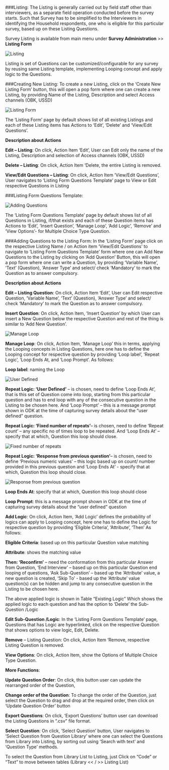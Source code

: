 ###Listing: 
The Listing is generally carried out by field staff other than interviewers, as a separate field operation conducted before the survey starts.
Such that Survey has to be simplified to the Interviewers in identifying the Household respondents, one who is eligible for this particular survey, based up on these Listing Questions.


Survey Listing is available from main menu under <b>Survey Administration</b> >> <b>Listing Form</b>

![Listing](./Page3_v1.png)

Listing is set of Questions can be customized/configurable for any survey by reusing same Listing template, implementing Looping concept and apply logic to the Questions.

###Creating New Listing:
To create a new Listing, click on the ‘Create New Listing Form’ button, this will open a pop form where one can create a new Listing, by providing Name of the Listing, Description and select Access channels (OBK, USSD)

![Listing Form](./Page1v1.png)

The ‘Listing Form’ page by default shows list of all existing Listings and each of these Listing items has Actions to ‘Edit’, ‘Delete’ and ‘View/Edit Questions’.

<b>Description about Actions</b>

<b>Edit – Listing</b>: On click, Action Item ‘Edit’, User can Edit only the name of the Listing, Description and selection of Access channels (OBK, USSD)

<b>Delete – Listing</b>: On click, Action Item ‘Delete, the entire Listing is removed.

<b>View/Edit Questions – Listing</b>: On click, Action Item ‘View/Edit Questions’, User navigates to ‘Listing Form Questions Template’ page to View or Edit respective Questions in Listing

###Listing Form Questions Template:

![Adding Questions](./Page2v1.png)

The ‘Listing Form Questions Template’ page by default shows list of all Questions in Listing, if/that exists and each of these Question items has Actions to ‘Edit’, ‘Insert Question’, ‘Manage Loop’, ‘Add Logic’, ‘Remove’ and ‘View Options’- for Multiple Choice Type Question.

###Adding Questions to the Listing Form: 
In the ‘Listing Form’ page click on the respective Listing Name / on Action item ‘View/Edit Questions’ to navigate to ‘Listing Form Questions Template’ form where one can Add New Questions to the Listing by clicking on ‘Add Question’ Button, this will open a pop form where one can write a Question, by providing ‘Variable Name’, ‘Text’ (Question), ‘Answer Type’ and select/ check ‘Mandatory’ to mark the Question as to answer compulsory.

<b>Description about Actions</b>

<b>Edit – Listing Question</b>: On click, Action Item ‘Edit’, User can Edit respective Question, ‘Variable Name’, ‘Text’ (Question), ‘Answer Type’ and select/ check ‘Mandatory’ to mark the Question as to answer compulsory.

<b>Insert Question</b>: On click, Action Item, ‘Insert Question’ by which User can insert a New Question below the respective Question and rest of the thing is similar to ‘Add New Question’.

![Manage Loop](./Page01.png)

<b>Manage Loop</b>: On click, Action Item, ‘Manage Loop’ this in terms, applying the Looping concepts in Listing Questions, here one has to define the Looping concept for respective question by providing ‘Loop label’, ‘Repeat Logic’, ‘Loop Ends At, and ‘Loop Prompt’. As follows:

<b>Loop label</b>: naming the Loop

![User Defined](./Page02.png)

<b>Repeat Logic: ‘User Defined’</b> – is chosen, need to define ‘Loop Ends At’, that is this set of Question come into loop, starting from this particular question and has to end loop with any of the consecutive question in the Listing to be chosen here. And ‘Loop Prompt’ – this is a message prompt shown in ODK at the time of capturing survey details about the “user defined” question.

<b>Repeat Logic: ‘Fixed number of repeats’</b>– is chosen, need to define ‘Repeat count’ – any specific no of times loop to be repeated. And ‘Loop Ends At’ – specify that at which, Question this loop should close. 

![Fixed number of repeats](./Page03.png)

<b>Repeat Logic: ‘Response from previous question’</b>– is chosen, need to define ‘Previous numeric values’ – this logic based up on count/ number provided in this previous question and ‘Loop Ends At’ - specify that at which, Question this loop should close.

![Response from previous question](./Page04.png)

<b>Loop Ends At</b>:  specify that at which, Question this loop should close

<b>Loop Prompt</b>: this is a message prompt shown in ODK at the time of capturing survey details about the “user defined” question

<b>Add Logic</b>: On click, Action Item, ‘Add Logic’ defines the probability of logics can apply to Looping concept, here one has to define the Logic for respective question by providing ‘Eligible Criteria’, ‘Attribute’, ‘Then’ As follows:

<b>Eligible Criteria</b>: based up on this particular Question value matching

<b>Attribute</b>: shows the matching value

<b>Then: ‘Reconfirm’</b> – need the conformation from this particular Answer from Question,
‘End Interview’ – based up on this particular Question end looping of questions, ‘Ask Sub-Question’ – based up the ‘Attribute’ value, a new question is created, ‘Skip To’ - based up the ‘Attribute’ value question(s) can be hidden and jump to any consecutive question in the Listing to be chosen here.

The above applied logic is shown in Table “Existing Logic”
Which shows the applied logic to each question and has the option to ‘Delete’ the Sub-Question /Logic

<b>Edit Sub-Question /Logic</b>: 
In the ‘Listing Form Questions Template’ page, Questions that has Logic are hyperlinked, click on the respective Question that shows options to view logic, Edit, Delete.

<b>Remove</b> – Listing Question: On click, Action Item ‘Remove, respective Listing Question is removed.

<b>View Options</b>: On click, Action Item, show the Options of Multiple Choice Type Question.

<b>More Functions</b>:

<b>Update Question Order</b>:  On click, this button user can update the rearranged order of the Question, 

<b>Change order of the Question</b>: To change the order of the Question, just select the Question to drag and drop at the required order, then click on ‘Update Question Order’ button 

<b>Export Questions</b>: On click, ‘Export Questions’ button user can download the Listing Questions in “.csv” file format.

<b>Select Question</b>: On click, ‘Select Question’ button, User navigates to ‘Select Question from Question
Library’ where one can select the Questions from Library into Listing, by sorting out using ‘Search with text’ and ‘Question Type’ methods. 

To select the Question from Library List to Listing, just Click on “Code” or “Text” to move between tables (Library << / >> Listing List)
